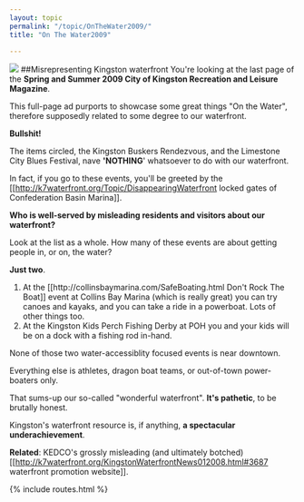 ```yaml
---
layout: topic
permalink: "/topic/OnTheWater2009/"
title: "On The Water2009"

---
```


<a href="http://K7Waterfront.org/Images/CityOfKingstonOnTheWater2009-950-MarkedUp.JPG"><img src="http://K7Waterfront.org/Images/CityOfKingstonOnTheWater2009-500-MarkedUp.JPG" class="floatright"></a>
##Misrepresenting Kingston waterfront
You're looking at the last page of the ****Spring and Summer 2009 City of Kingston Recreation and Leisure Magazine****.

This full-page ad purports to showcase some great things "On the Water", therefore supposedly related to some degree to our waterfront.

**Bullshit!**

The items circled, the Kingston Buskers Rendezvous, and the Limestone City Blues Festival, nave **'NOTHING**' whatsoever to do with our waterfront.

In fact, if you go to these events, you'll be greeted by the [[http://k7waterfront.org/Topic/DisappearingWaterfront locked gates of Confederation Basin Marina]].

**Who is well-served by misleading residents and visitors about our waterfront?**

Look at the list as a whole.  How many of these events are about getting people in, or on, the water?

**Just two**.
<ol>
<li>At the [[http://collinsbaymarina.com/SafeBoating.html Don't Rock The Boat]] event at Collins Bay Marina (which is really great) you can try canoes and kayaks, and you can take a ride in a powerboat.  Lots of other things too. </li>

<li>At the Kingston Kids Perch Fishing Derby at POH you and your kids will be on a dock with a fishing rod in-hand.</li>
</ol>

None of those two water-accessiblity focused events is near downtown.

Everything else is athletes, dragon boat teams, or out-of-town power-boaters only.

That sums-up our so-called "wonderful waterfront".  **It's pathetic**, to be brutally honest.

Kingston's waterfront resource is, if anything, **a spectacular underachievement**.

**Related**:  KEDCO's grossly misleading (and ultimately botched) [[http://k7waterfront.org/KingstonWaterfrontNews012008.html#3687 waterfront promotion website]].

{% include routes.html %}
